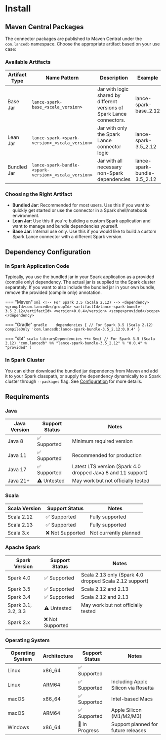# Install

## Maven Central Packages

The connector packages are published to Maven Central under the `com.lancedb` namespace. Choose the appropriate artifact based on your use case:

### Available Artifacts

| Artifact Type | Name Pattern                                         | Description                                                            | Example                     |
|---------------|------------------------------------------------------|------------------------------------------------------------------------|-----------------------------|
| Base Jar      | `lance-spark-base_<scala_version>`                   | Jar with logic shared by different versions of Spark Lance connectors. | lance-spark-base_2.12       |
| Lean Jar      | `lance-spark-<spark-version>_<scala_version>`        | Jar with only the Spark Lance connector logic                          | lance-spark-3.5_2.12        |
| Bundled Jar   | `lance-spark-bundle-<spark-version>_<scala_version>` | Jar with all necessary non-Spark dependencies                          | lance-spark-bundle-3.5_2.12 |

### Choosing the Right Artifact

- **Bundled Jar**: Recommended for most users. Use this if you want to quickly get started or use the connector in a Spark shell/notebook environment.
- **Lean Jar**: Use this if you're building a custom Spark application and want to manage and bundle dependencies yourself.
- **Base Jar**: Internal use only. Use this if you would like to build a custom Spark Lance connector with a different Spark version.

## Dependency Configuration

### In Spark Application Code

Typically, you use the bundled jar in your Spark application as a provided (compile only) dependency.
The actual jar is supplied to the Spark cluster separately.
If you want to also include the bundled jar in your own bundle, remove the provided (compile only) annotation.

=== "Maven"
    ```xml
    <!-- For Spark 3.5 (Scala 2.12) -->
    <dependency>
        <groupId>com.lancedb</groupId>
        <artifactId>lance-spark-bundle-3.5_2.12</artifactId>
        <version>0.0.4</version>
        <scope>provided</scope>
    </dependency>
    ```

=== "Gradle"
    ```gradle   
    dependencies {
        // For Spark 3.5 (Scala 2.12)
        compileOnly 'com.lancedb:lance-spark-bundle-3.5_2.12:0.0.4'
    }
    ```

=== "sbt"
    ```scala
    libraryDependencies ++= Seq(
      // For Spark 3.5 (Scala 2.12)
      "com.lancedb" %% "lance-spark-bundle-3.5_2.12" % "0.0.4" % "provided"
    )
    ```

### In Spark Cluster

You can either download the bundled jar dependency from Maven and add it to your Spark classpath,
or supply the dependency dynamically to a Spark cluster through `--packages` flag.
See [Configuration](config.md) for more details.

## Requirements

### Java

| Java Version | Support Status | Notes                                                        |
|--------------|----------------|--------------------------------------------------------------|
| Java 8       | ✅ Supported    | Minimum required version                                     |
| Java 11      | ✅ Supported    | Recommended for production                                   |
| Java 17      | ✅ Supported    | Latest LTS version (Spark 4.0 dropped Java 8 and 11 support) |
| Java 21+     | ⚠️ Untested    | May work but not officially tested                           |

### Scala

| Scala Version | Support Status  | Notes                               |
|---------------|-----------------|-------------------------------------|
| Scala 2.12    | ✅ Supported     | Fully supported                     |
| Scala 2.13    | ✅ Supported     | Fully supported                     |
| Scala 3.x     | ❌ Not Supported | Not currently planned               |

### Apache Spark

| Spark Version       | Support Status  | Notes                                                        |
|---------------------|-----------------|--------------------------------------------------------------|
| Spark 4.0           | ✅ Supported     | Scala 2.13 only (Spark 4.0 dropped Scala 2.12 support)     |
| Spark 3.5           | ✅ Supported     | Scala 2.12 and 2.13                                         |
| Spark 3.4           | ✅ Supported     | Scala 2.12 and 2.13                                         |
| Spark 3.1, 3.2, 3.3 | ⚠️ Untested     | May work but not officially tested                           |
| Spark 2.x           | ❌ Not Supported |                                                              |

### Operating System

| Operating System | Architecture | Support Status | Notes                               |
|------------------|--------------|----------------|-------------------------------------|
| Linux            | x86_64       | ✅ Supported    |                                     |
| Linux            | ARM64        | ✅ Supported    | Including Apple Silicon via Rosetta |
| macOS            | x86_64       | ✅ Supported    | Intel-based Macs                    |
| macOS            | ARM64        | ✅ Supported    | Apple Silicon (M1/M2/M3)            |
| Windows          | x86_64       | 🚧 In Progress | Support planned for future releases |
